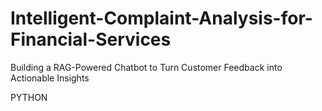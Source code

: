 # Intelligent-Complaint-Analysis-for-Financial-Services
Building a RAG-Powered Chatbot to Turn Customer Feedback into Actionable Insights

PYTHON